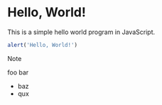 # Hello, World!

This is a simple hello world program in JavaScript.

```js
alert('Hello, World!')
```

> [!NOTE]
> foo
> bar
>
> - baz
> - qux
